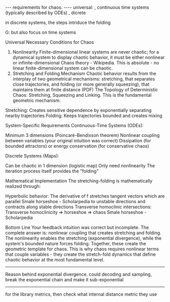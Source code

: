 
--- requirements for chaos. 
---- universal: , continuous time systems (typically described by ODEs) , dicrete

in  discrete systems, the steps intriduce the folding

G: but also focus on time systems


Universal Necessary Conditions for Chaos
1. Nonlinearity
Finite-dimensional linear systems are never chaotic; for a dynamical system to display chaotic behavior, it must be either nonlinear or infinite-dimensional Chaos theory - Wikipedia. This is absolute - no linear finite-dimensional system can be chaotic.
2. Stretching and Folding Mechanism
Chaotic behavior results from the interplay of two geometrical mechanisms: stretching, that separates close trajectories, and folding (or more generally squeezing), that maintains them at finite distance (PDF) The Topology of Deterministic Chaos: Stretching, Squeezing and Linking. This is the fundamental geometric mechanism:

Stretching: Creates sensitive dependence by exponentially separating nearby trajectories
Folding: Keeps trajectories bounded and creates mixing

System-Specific Requirements
Continuous-Time Systems (ODEs):

Minimum 3 dimensions (Poincaré-Bendixson theorem)
Nonlinear coupling between variables (your original intuition was correct)
Dissipation (for bounded attractors) or energy conservation (for conservative chaos)

Discrete Systems (Maps):

Can be chaotic in 1 dimension (logistic map)
Only need nonlinearity
The iteration process itself provides the "folding"

Mathematical Implementation
The stretching-folding is mathematically realized through:

Hyperbolic behavior: The derivative of f stretches tangent vectors which are parallel Smale horseshoe - Scholarpedia to unstable directions and contracts along stable directions
Transverse homoclinic intersections: Transverse homoclinicity ⇒ horseshoe ⇒ chaos Smale horseshoe - Scholarpedia

Bottom Line
Your feedback intuition was correct but incomplete. The complete answer is: nonlinear coupling that creates stretching and folding. The nonlinearity enables the stretching (exponential divergence), while the system's bounded nature forces folding. Together, these create the geometric template for chaos.
This is why chaos requires nonlinear terms that couple variables - they create the stretch-fold dynamics that define chaotic behavior at the most fundamental level.


---------------------------

Reason behind exponential divergence. could decoding and sampling, break the exponential chain and make it sub-exponential



----------------------

for the library metrics, then check what internal distance metric they use












